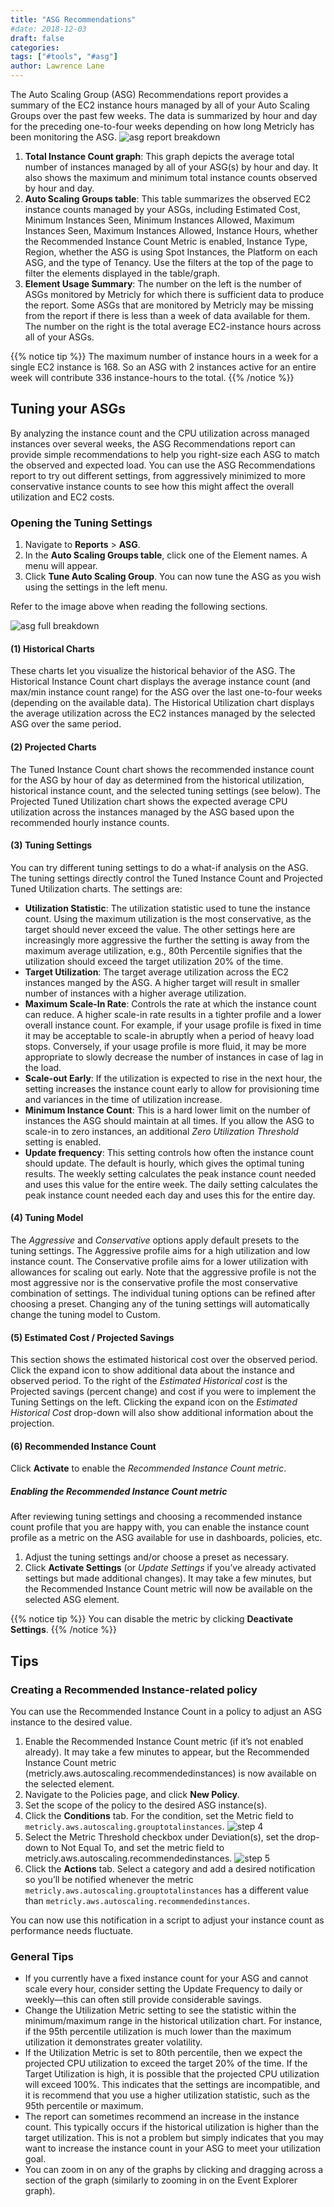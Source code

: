 ```yaml
---
title: "ASG Recommendations"
#date: 2018-12-03
draft: false
categories:
tags: ["#tools", "#asg"]
author: Lawrence Lane
---
```


The Auto Scaling Group (ASG) Recommendations report provides a summary of the EC2 instance hours managed by all of your Auto Scaling Groups over the past few weeks. The data is summarized by hour and day for the preceding one-to-four weeks depending on how long Metricly has been monitoring the ASG.
![asg report breakdown](/images/reports-asg-recommendations/asg-report-breakdown.png)

1. **Total Instance Count graph**: This graph depicts the average total number of instances managed by all of your ASG(s) by hour and day. It also shows the maximum and minimum total instance counts observed by hour and day.
2. **Auto Scaling Groups table**: This table summarizes the observed EC2 instance counts managed by your ASGs, including Estimated Cost, Minimum Instances Seen, Minimum Instances Allowed, Maximum Instances Seen, Maximum Instances Allowed, Instance Hours, whether the Recommended Instance Count Metric is enabled, Instance Type, Region, whether the ASG is using Spot Instances, the Platform on each ASG, and the type of Tenancy. Use the filters at the top of the page to filter the elements displayed in the table/graph.
3. **Element Usage Summary**: The number on the left is the number of ASGs monitored by Metricly for which there is sufficient data to produce the report. Some ASGs that are monitored by Metricly may be missing from the report if there is less than a week of data available for them. The number on the right is the total average EC2-instance hours across all of your ASGs.

{{% notice tip %}}
The maximum number of instance hours in a week for a single EC2 instance is 168. So an ASG with 2 instances active for an entire week will contribute 336 instance-hours to the total.
{{% /notice %}}


## Tuning your ASGs
By analyzing the instance count and the CPU utilization across managed instances over several weeks, the ASG Recommendations report can provide simple recommendations to help you right-size each ASG to match the observed and expected load. You can use the ASG Recommendations report to try out different settings, from aggressively minimized to more conservative instance counts to see how this might affect the overall utilization and EC2 costs.

### Opening the Tuning Settings

1. Navigate to **Reports** > **ASG**.
2. In the **Auto Scaling Groups table**, click one of the Element names. A menu will appear.
3. Click **Tune Auto Scaling Group**. You can now tune the ASG as you wish using the settings in the left menu.

Refer to the image above when reading the following sections.

![asg full breakdown](/images/reports-asg-recommendations/asg-full-breakdown.png)

#### (1) Historical Charts
These charts let you visualize the historical behavior of the ASG. The Historical Instance Count chart displays the average instance count (and max/min instance count range) for the ASG over the last one-to-four weeks (depending on the available data). The Historical Utilization chart displays the average utilization across the EC2 instances managed by the selected ASG over the same period.


#### (2) Projected Charts
The Tuned Instance Count chart shows the recommended instance count for the ASG by hour of day as determined from the historical utilization, historical instance count, and the selected tuning settings (see below). The Projected Tuned Utilization chart shows the expected average CPU utilization across the instances managed by the ASG based upon the recommended hourly instance counts.


#### (3) Tuning Settings
You can try different tuning settings to do a what-if analysis on the ASG. The tuning settings directly control the Tuned Instance Count and Projected Tuned Utilization charts. The settings are:

  - **Utilization Statistic**: The utilization statistic used to tune the instance count. Using the maximum utilization is the most conservative, as the target should never exceed the value. The other settings here are increasingly more aggressive the further the setting is away from the maximum average utilization, e.g., 80th Percentile signifies that the utilization should exceed the target utilization 20% of the time.
  - **Target Utilization**: The target average utilization across the EC2 instances manged by the ASG. A higher target will result in smaller number of instances with a higher average utilization.
  - **Maximum Scale-In Rate**: Controls the rate at which the instance count can reduce. A higher scale-in rate results in a tighter profile and a lower overall instance count. For example, if your usage profile is fixed in time it may be acceptable to scale-in abruptly when a period of heavy load stops. Conversely, if your usage profile is more fluid, it may be more appropriate to slowly decrease the number of instances in case of lag in the load.
  - **Scale-out Early**: If the utilization is expected to rise in the next hour, the setting increases the instance count early to allow for provisioning time and variances in the time of utilization increase.
  - **Minimum Instance Count**: This is a hard lower limit on the number of instances the ASG should maintain at all times. If you allow the ASG to scale-in to zero instances, an additional _Zero Utilization Threshold_ setting is enabled.
  - **Update frequency**: This setting controls how often the instance count should update. The default is hourly, which gives the optimal tuning results. The weekly setting calculates the peak instance count needed and uses this value for the entire week. The daily setting calculates the peak instance count needed each day and uses this for the entire day.

#### (4) Tuning Model
The _Aggressive_ and _Conservative_ options apply default presets to the tuning settings. The Aggressive profile aims for a high utilization and low instance count. The Conservative profile aims for a lower utilization with allowances for scaling out early. Note that the aggressive profile is not the most aggressive nor is the conservative profile the most conservative combination of settings. The individual tuning options can be refined after choosing a preset. Changing any of the tuning settings will automatically change the tuning model to Custom.


#### (5) Estimated Cost / Projected Savings
This section shows the estimated historical cost over the observed period. Click the expand icon  to show additional data about the instance and observed period. To the right of the _Estimated Historical cost_ is the Projected savings (percent change) and cost if you were to implement the Tuning Settings on the left. Clicking the expand icon  on the _Estimated Historical Cost_ drop-down will also show additional information about the projection.


#### (6) Recommended Instance Count
Click **Activate** to enable the _Recommended Instance Count metric_.

##### Enabling the Recommended Instance Count metric
After reviewing tuning settings and choosing a recommended instance count profile that you are happy with, you can enable the instance count profile as a metric on the ASG available for use in dashboards, policies, etc.

1. Adjust the tuning settings and/or choose a preset as necessary.
2. Click **Activate Settings** (or _Update Settings_ if you’ve already activated settings but made additional changes). It may take a few minutes, but the Recommended Instance Count metric will now be available on the selected ASG element.

{{% notice tip %}}
You can disable the metric by clicking **Deactivate Settings**.
{{% /notice %}}

## Tips
### Creating a Recommended Instance-related policy
You can use the Recommended Instance Count in a policy to adjust an ASG instance to the desired value.

1. Enable the Recommended Instance Count metric (if it’s not enabled already). It may take a few minutes to appear, but the Recommended Instance Count metric (metricly.aws.autoscaling.recommendedinstances) is now available on the selected element.
2. Navigate to the Policies page, and click **New Policy**.
3. Set the scope of the policy to the desired ASG instance(s).
4. Click the **Conditions** tab. For the condition, set the Metric field to `metricly.aws.autoscaling.grouptotalinstances`.
![step 4](/images/reports-asg-recommendations/step-4.png)
5. Select the Metric Threshold checkbox under Deviation(s), set the drop-down to Not Equal To, and set the metric field to metricly.aws.autoscaling.recommendedinstances.
![step 5](/images/reports-asg-recommendations/step-5.png)
6. Click the **Actions** tab. Select a category and add a desired notification so you’ll be notified whenever the metric `metricly.aws.autoscaling.grouptotalinstances` has a different value than `metricly.aws.autoscaling.recommendedinstances`.

You can now use this notification in a script to adjust your instance count as performance needs fluctuate.

### General Tips
- If you currently have a fixed instance count for your ASG and cannot scale every hour, consider setting the Update Frequency to daily or weekly—this can often still provide considerable savings.
- Change the Utilization Metric setting to see the statistic within the minimum/maximum range in the historical utilization chart. For instance, if the 95th percentile utilization is much lower than the maximum utilization it demonstrates greater volatility.
- If the Utilization Metric is set to 80th percentile, then we expect the projected CPU utilization to exceed the target 20% of the time. If the Target Utilization is high, it is possible that the projected CPU utilization will exceed 100%. This indicates that the settings are incompatible, and it is recommend that you use a higher utilization statistic, such as the 95th percentile or maximum.
- The report can sometimes recommend an increase in the instance count. This typically occurs if the historical utilization is higher than the target utilization. This is not a problem but simply indicates that you may want to increase the instance count in your ASG to meet your utilization goal.
- You can zoom in on any of the graphs by clicking and dragging across a section of the graph (similarly to zooming in on the Event Explorer graph).
